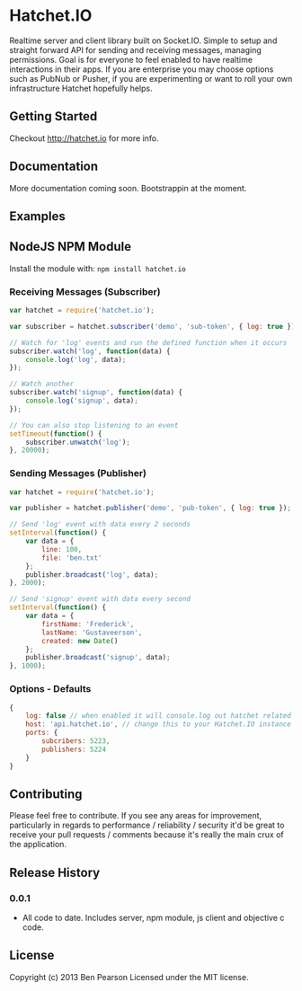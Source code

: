 # Hatchet.IO

Realtime server and client library built on Socket.IO. Simple to setup and straight forward API for sending and receiving messages, managing permissions. Goal is for everyone to feel enabled to have realtime interactions in their apps. If you are enterprise you may choose options such as PubNub or Pusher, if you are experimenting or want to roll your own infrastructure Hatchet hopefully helps.

## Getting Started

Checkout http://hatchet.io for more info.

## Documentation

More documentation coming soon. Bootstrappin at the moment.

## Examples

## NodeJS NPM Module

Install the module with: `npm install hatchet.io`

### Receiving Messages (Subscriber)

```javascript
var hatchet = require('hatchet.io');

var subscriber = hatchet.subscriber('demo', 'sub-token', { log: true });

// Watch for 'log' events and run the defined function when it occurs
subscriber.watch('log', function(data) {
    console.log('log', data);
});

// Watch another
subscriber.watch('signup', function(data) {
	console.log('signup', data);
});

// You can also stop listening to an event
setTimeout(function() {
	subscriber.unwatch('log');
}, 20000);
```

### Sending Messages (Publisher)

```javascript
var hatchet = require('hatchet.io');

var publisher = hatchet.publisher('demo', 'pub-token', { log: true });

// Send 'log' event with data every 2 seconds
setInterval(function() {
	var data = {
		line: 100,
		file: 'ben.txt'
	};
	publisher.broadcast('log', data);
}, 2000);

// Send 'signup' event with data every second
setInterval(function() {
	var data = {
		firstName: 'Frederick',
		lastName: 'Gustaveerson',
		created: new Date()
	};
	publisher.broadcast('signup', data);
}, 1000);
```

### Options - Defaults

```javascript
{
	log: false // when enabled it will console.log out hatchet related log messages
	host: 'api.hatchet.io', // change this to your Hatchet.IO instance
	ports: {
		subcribers: 5223,
		publishers: 5224
	}
}
```

## Contributing
Please feel free to contribute. If you see any areas for improvement, particularly in regards to performance / reliability / security it'd be great to receive your pull requests / comments because it's really the main crux of the application.

## Release History

### 0.0.1

- All code to date. Includes server, npm module, js client and objective c code.

## License
Copyright (c) 2013 Ben Pearson
Licensed under the MIT license.
